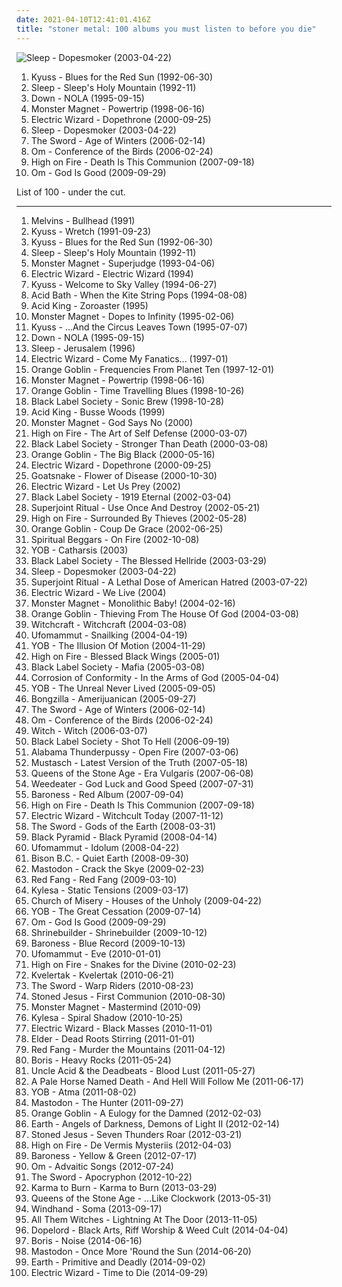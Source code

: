 ```yaml
---
date: 2021-04-10T12:41:01.416Z
title: "stoner metal: 100 albums you must listen to before you die"
---
```

![Sleep - Dopesmoker (2003-04-22)](http://coverartarchive.org/release/a97bb2e6-8e15-4f24-93be-35666727c9d1/16825470893-500.jpg "Sleep - Dopesmoker (2003-04-22)")
<ol class="albums">
<li data-cover="http://coverartarchive.org/release/42869337-4390-39af-899e-c585daef89a4/3675943253-500.jpg" data-tags="stoner rock" role="button">Kyuss - Blues for the Red Sun (1992-06-30)</li>
<li data-cover="http://coverartarchive.org/release/c02820b6-2fe7-4342-983e-617aa1bf7799/15868913031-500.jpg" data-tags="stoner metal, doom metal" role="button">Sleep - Sleep's Holy Mountain (1992-11)</li>
<li data-cover="http://coverartarchive.org/release/20447c55-29ca-4092-8f27-5f3c4099ffad/7852400971-500.jpg" data-tags="sludge metal, stoner metal" role="button">Down - NOLA (1995-09-15)</li>
<li data-cover="http://coverartarchive.org/release/b55114c5-e463-35cb-b86d-da284aefede5/24919222054-500.jpg" data-tags="hard rock, stoner rock, stoner metal" role="button">Monster Magnet - Powertrip (1998-06-16)</li>
<li data-cover="https://img.discogs.com/ejUY4Xklt1sCK6kSJRMsvZPqJNA=/fit-in/467x467/filters:strip_icc():format(jpeg):mode_rgb():quality(90)/discogs-images/R-1301027-1219880756.jpeg.jpg" data-tags="doom metal" role="button">Electric Wizard - Dopethrone (2000-09-25)</li>
<li data-cover="http://coverartarchive.org/release/a97bb2e6-8e15-4f24-93be-35666727c9d1/16825470893-500.jpg" data-tags="doom metal, stoner metal" role="button">Sleep - Dopesmoker (2003-04-22)</li>
<li data-cover="http://coverartarchive.org/release/1d105b15-896b-40f4-861d-27e63dfcf960/16250901067-500.jpg" data-tags="stoner metal, stoner rock" role="button">The Sword - Age of Winters (2006-02-14)</li>
<li data-cover="http://coverartarchive.org/release/9be388a8-425f-46d6-b7aa-b6cafb45d655/11089439848-500.jpg" data-tags="stoner metal, stoner rock, psychedelic" role="button">Om - Conference of the Birds (2006-02-24)</li>
<li data-cover="http://coverartarchive.org/release/8fffbe1c-8210-4042-ae95-9c3251bef3c2/20361901512-500.jpg" data-tags="stoner metal" role="button">High on Fire - Death Is This Communion (2007-09-18)</li>
<li data-cover="http://coverartarchive.org/release/4d62e8fb-5371-33b0-aac7-c5ab0d956329/11089715437-500.jpg" data-tags="stoner rock, psychedelic, stoner metal" role="button">Om - God Is Good (2009-09-29)</li>
</ol>
List of 100 - under the cut.
<!-- more -->

_________________

<ol class="albums">
<li data-cover="http://coverartarchive.org/release/67d450b3-9f16-43e7-a819-019e6e54e074/12107471021-500.jpg" data-tags="doom metal, grunge, sludge" role="button">
Melvins - Bullhead (1991)
</li>
<li data-cover="https://img.discogs.com/kOsQtwg93cIn5cQLz0MIvDpUssg=/fit-in/600x594/filters:strip_icc():format(jpeg):mode_rgb():quality(90)/discogs-images/R-1674075-1474044330-8654.jpeg.jpg" data-tags="stoner rock" role="button">
Kyuss - Wretch (1991-09-23)
</li>
<li data-cover="http://coverartarchive.org/release/42869337-4390-39af-899e-c585daef89a4/3675943253-500.jpg" data-tags="stoner rock" role="button">
Kyuss - Blues for the Red Sun (1992-06-30)
</li>
<li data-cover="http://coverartarchive.org/release/c02820b6-2fe7-4342-983e-617aa1bf7799/15868913031-500.jpg" data-tags="stoner metal, doom metal" role="button">
Sleep - Sleep's Holy Mountain (1992-11)
</li>
<li data-cover="http://coverartarchive.org/release/bb5971ce-3fbc-3c98-b308-02b692a4fe2e/10754782956-500.jpg" data-tags="stoner rock" role="button">
Monster Magnet - Superjudge (1993-04-06)
</li>
<li data-cover="http://coverartarchive.org/release/91ca55f7-faad-4c2e-b2b1-8cc656098b0c/18298421260-500.jpg" data-tags="doom metal" role="button">
Electric Wizard - Electric Wizard (1994)
</li>
<li data-cover="http://coverartarchive.org/release/6205da21-55a9-457d-aa85-2f1262e25694/8267363147-500.jpg" data-tags="stoner rock" role="button">
Kyuss - Welcome to Sky Valley (1994-06-27)
</li>
<li data-cover="http://coverartarchive.org/release/14e8adef-dc7e-4f7b-9c79-80af627ea817/7846949504-500.jpg" data-tags="sludge, doom metal" role="button">
Acid Bath - When the Kite String Pops (1994-08-08)
</li>
<li data-cover="http://coverartarchive.org/release/d2244a44-785e-47e7-8077-53a99413c53d/26937143591-500.jpg" data-tags="doom metal, stoner metal" role="button">
Acid King - Zoroaster (1995)
</li>
<li data-cover="http://coverartarchive.org/release/5bcc44c8-ac6e-4f54-a0ff-98897d26a934/3003155696-500.jpg" data-tags="stoner rock" role="button">
Monster Magnet - Dopes to Infinity (1995-02-06)
</li>
<li data-cover="http://coverartarchive.org/release/b4fe00e8-052c-3352-8de2-984752491b42/22538795481-500.jpg" data-tags="stoner rock" role="button">
Kyuss - ...And the Circus Leaves Town (1995-07-07)
</li>
<li data-cover="http://coverartarchive.org/release/20447c55-29ca-4092-8f27-5f3c4099ffad/7852400971-500.jpg" data-tags="sludge metal, stoner metal" role="button">
Down - NOLA (1995-09-15)
</li>
<li data-cover="https://img.discogs.com/IOjUsho3OeK_eMfS85B8k5ELyd0=/fit-in/400x396/filters:strip_icc():format(jpeg):mode_rgb():quality(90)/discogs-images/R-2076111-1301777657.jpeg.jpg" data-tags="doom metal, stoner rock, sludge" role="button">
Sleep - Jerusalem (1996)
</li>
<li data-cover="http://coverartarchive.org/release/2c342114-869e-404c-a43d-34a3a6247a8f/1587703828-500.jpg" data-tags="doom metal" role="button">
Electric Wizard - Come My Fanatics... (1997-01)
</li>
<li data-cover="https://img.discogs.com/ICFmioSxaMVyU9TswczADVZ0O94=/fit-in/600x600/filters:strip_icc():format(jpeg):mode_rgb():quality(90)/discogs-images/R-1181813-1255973996.jpeg.jpg" data-tags="stoner rock, stoner metal" role="button">
Orange Goblin - Frequencies From Planet Ten (1997-12-01)
</li>
<li data-cover="http://coverartarchive.org/release/b55114c5-e463-35cb-b86d-da284aefede5/24919222054-500.jpg" data-tags="hard rock, stoner rock, stoner metal" role="button">
Monster Magnet - Powertrip (1998-06-16)
</li>
<li data-cover="https://img.discogs.com/hOUDYt7rQXEin9F_N1QE0ueuT_Y=/fit-in/500x500/filters:strip_icc():format(jpeg):mode_rgb():quality(90)/discogs-images/R-4063233-1354007741-4407.jpeg.jpg" data-tags="stoner metal, stoner rock" role="button">
Orange Goblin - Time Travelling Blues (1998-10-26)
</li>
<li data-cover="https://img.discogs.com/YcLJXGY0aOv7YZPgKWOtcRfIp8w=/fit-in/600x526/filters:strip_icc():format(jpeg):mode_rgb():quality(90)/discogs-images/R-2445526-1478987766-2016.jpeg.jpg" data-tags="heavy metal" role="button">
Black Label Society - Sonic Brew (1998-10-28)
</li>
<li data-cover="http://coverartarchive.org/release/ade2b8b9-82ea-444f-83ff-0bf2880e025a/14521543056-500.jpg" data-tags="stoner metal, stoner doom" role="button">
Acid King - Busse Woods (1999)
</li>
<li data-cover="http://coverartarchive.org/release/085ca322-9ece-4c71-b936-1eae919c832e/20172723282-500.jpg" data-tags="stoner rock, hard rock, heavy metal" role="button">
Monster Magnet - God Says No (2000)
</li>
<li data-cover="http://coverartarchive.org/release/8ddbeb8b-db89-40b2-a47a-5ddca56461e9/21171682855-500.jpg" data-tags="stoner metal" role="button">
High on Fire - The Art of Self Defense (2000-03-07)
</li>
<li data-cover="http://coverartarchive.org/release/d404caa5-68ee-43fb-b9c1-ea3bca515eca/2232695588-500.jpg" data-tags="heavy metal" role="button">
Black Label Society - Stronger Than Death (2000-03-08)
</li>
<li data-cover="http://coverartarchive.org/release/9e562937-1e92-37ae-8ac6-4591c54cfc5e/9744471681-500.jpg" data-tags="stoner rock, stoner metal" role="button">
Orange Goblin - The Big Black (2000-05-16)
</li>
<li data-cover="https://img.discogs.com/ejUY4Xklt1sCK6kSJRMsvZPqJNA=/fit-in/467x467/filters:strip_icc():format(jpeg):mode_rgb():quality(90)/discogs-images/R-1301027-1219880756.jpeg.jpg" data-tags="doom metal" role="button">
Electric Wizard - Dopethrone (2000-09-25)
</li>
<li data-cover="https://img.discogs.com/q82B24LwdyO8yStYImQR94qJc6w=/fit-in/300x300/filters:strip_icc():format(jpeg):mode_rgb():quality(90)/discogs-images/R-655926-1144019904.jpeg.jpg" data-tags="doom metal, stoner metal" role="button">
Goatsnake - Flower of Disease (2000-10-30)
</li>
<li data-cover="http://coverartarchive.org/release/149f46f6-2f87-409d-bb60-8fcc2689b7c6/18298518749-500.jpg" data-tags="doom metal, stoner metal, stoner doom" role="button">
Electric Wizard - Let Us Prey (2002)
</li>
<li data-cover="https://img.discogs.com/YcLJXGY0aOv7YZPgKWOtcRfIp8w=/fit-in/600x526/filters:strip_icc():format(jpeg):mode_rgb():quality(90)/discogs-images/R-2445526-1478987766-2016.jpeg.jpg" data-tags="heavy metal" role="button">
Black Label Society - 1919 Eternal (2002-03-04)
</li>
<li data-cover="https://img.discogs.com/afHmL57RoKb4O9Mnz1qsED8lDh8=/fit-in/600x600/filters:strip_icc():format(jpeg):mode_rgb():quality(90)/discogs-images/R-1554377-1310507886.jpeg.jpg" data-tags="sludge metal, metal, stoner metal" role="button">
Superjoint Ritual - Use Once And Destroy (2002-05-21)
</li>
<li data-cover="http://coverartarchive.org/release/c7914f47-2771-47ed-bc6b-332d8ef066b7/17479109345-500.jpg" data-tags="stoner metal" role="button">
High on Fire - Surrounded By Thieves (2002-05-28)
</li>
<li data-cover="https://img.discogs.com/h-yEdvYFBL0aGJisLHfrk1Qf2so=/fit-in/600x600/filters:strip_icc():format(jpeg):mode_rgb():quality(90)/discogs-images/R-1375376-1302093174.jpeg.jpg" data-tags="stoner rock, stoner metal" role="button">
Orange Goblin - Coup De Grace (2002-06-25)
</li>
<li data-cover="https://img.discogs.com/cIau8XQKiz2IZQaTHa87DphDtkU=/fit-in/600x545/filters:strip_icc():format(jpeg):mode_rgb():quality(90)/discogs-images/R-1704260-1478811702-2183.jpeg.jpg" data-tags="rock, stoner rock, stoner metal" role="button">
Spiritual Beggars - On Fire (2002-10-08)
</li>
<li data-cover="http://coverartarchive.org/release/26047e1f-ac8a-4ef0-bd65-d09543c07409/20094257552-500.jpg" data-tags="stoner metal" role="button">
YOB - Catharsis (2003)
</li>
<li data-cover="http://coverartarchive.org/release/9521fd78-f33c-4bea-a1d6-f9248ba8a9fb/14971786451-500.jpg" data-tags="heavy metal" role="button">
Black Label Society - The Blessed Hellride (2003-03-29)
</li>
<li data-cover="http://coverartarchive.org/release/a97bb2e6-8e15-4f24-93be-35666727c9d1/16825470893-500.jpg" data-tags="doom metal, stoner metal" role="button">
Sleep - Dopesmoker (2003-04-22)
</li>
<li data-cover="http://coverartarchive.org/release/7cba2469-abb2-4e4c-bbad-1f9d7f47cabf/15577300296-500.jpg" data-tags="hardcore, metal, thrash metal, sludge metal" role="button">
Superjoint Ritual - A Lethal Dose of American Hatred (2003-07-22)
</li>
<li data-cover="http://coverartarchive.org/release/357a1b68-b66c-46c3-aced-e5e1fa812790/17674019626-500.jpg" data-tags="doom metal, stoner metal" role="button">
Electric Wizard - We Live (2004)
</li>
<li data-cover="http://coverartarchive.org/release/bfed2f95-47b9-300d-b203-8a33e0f0f254/21569978308-500.jpg" data-tags="hard rock" role="button">
Monster Magnet - Monolithic Baby! (2004-02-16)
</li>
<li data-cover="http://coverartarchive.org/release/7dc22351-a8db-4b70-baf4-45ecf144087f/19809703359-500.jpg" data-tags="stoner rock, stoner metal" role="button">
Orange Goblin - Thieving From The House Of God (2004-03-08)
</li>
<li data-cover="http://coverartarchive.org/release/84229083-dcf9-45e3-921c-37fbd156acd2/24613696838-500.jpg" data-tags="doom metal, stoner rock" role="button">
Witchcraft - Witchcraft (2004-03-08)
</li>
<li data-cover="http://coverartarchive.org/release/9ccab260-1fb0-333d-a520-fb0fd3e007e7/1588517786-500.jpg" data-tags="doom metal" role="button">
Ufomammut - Snailking (2004-04-19)
</li>
<li data-cover="http://coverartarchive.org/release/8c5fe4ad-f3a2-4b2e-b781-df50f524887b/25736837933-500.jpg" data-tags="doom, sludge, stoner metal" role="button">
YOB - The Illusion Of Motion (2004-11-29)
</li>
<li data-cover="https://img.discogs.com/L5EUmV74le0j_T3jhKLmWxzPSqM=/fit-in/600x602/filters:strip_icc():format(jpeg):mode_rgb():quality(90)/discogs-images/R-590040-1580482587-7535.jpeg.jpg" data-tags="metal, stoner metal" role="button">
High on Fire - Blessed Black Wings (2005-01)
</li>
<li data-cover="http://coverartarchive.org/release/8e2f8c2f-b0d6-407f-a526-a6a1e85b7ec8/9271098267-500.jpg" data-tags="heavy metal" role="button">
Black Label Society - Mafia (2005-03-08)
</li>
<li data-cover="http://coverartarchive.org/release/52edab85-3956-4253-bd98-d42ace34e82c/1501069082-500.jpg" data-tags="stoner rock, heavy metal, metal" role="button">
Corrosion of Conformity - In the Arms of God (2005-04-04)
</li>
<li data-cover="https://img.discogs.com/wXoqA52tWBq76bmvNsk4B9fUJGk=/fit-in/600x600/filters:strip_icc():format(jpeg):mode_rgb():quality(90)/discogs-images/R-1119958-1193596414.jpeg.jpg" data-tags="doom metal, stoner metal" role="button">
YOB - The Unreal Never Lived (2005-09-05)
</li>
<li data-cover="http://coverartarchive.org/release/fc6dde16-c6fc-40cf-8a12-8ed5379d860d/19910204279-500.jpg" data-tags="stoner metal" role="button">
Bongzilla - Amerijuanican (2005-09-27)
</li>
<li data-cover="http://coverartarchive.org/release/1d105b15-896b-40f4-861d-27e63dfcf960/16250901067-500.jpg" data-tags="stoner metal, stoner rock" role="button">
The Sword - Age of Winters (2006-02-14)
</li>
<li data-cover="http://coverartarchive.org/release/9be388a8-425f-46d6-b7aa-b6cafb45d655/11089439848-500.jpg" data-tags="stoner metal, stoner rock, psychedelic" role="button">
Om - Conference of the Birds (2006-02-24)
</li>
<li data-cover="http://coverartarchive.org/release/aade4a9d-36e4-41da-aea0-8a5e40db28aa/19923002720-500.jpg" data-tags="stoner rock" role="button">
Witch - Witch (2006-03-07)
</li>
<li data-cover="http://coverartarchive.org/release/561c729d-090e-40a7-b476-2a0cd99a7f8a/2232710487-500.jpg" data-tags="heavy metal" role="button">
Black Label Society - Shot To Hell (2006-09-19)
</li>
<li data-cover="http://coverartarchive.org/release/95dfca3e-6561-42b1-a889-31656b2a50a5/15485207727-500.jpg" data-tags="heavy metal, metal, stoner metal" role="button">
Alabama Thunderpussy - Open Fire (2007-03-06)
</li>
<li data-cover="http://coverartarchive.org/release/a69d3ba5-cafa-44be-905b-76d94ee0db5f/8033963222-500.jpg" data-tags="heavy metal, stoner metal" role="button">
Mustasch - Latest Version of the Truth (2007-05-18)
</li>
<li data-cover="http://coverartarchive.org/release/c0669f4f-b490-49b7-b4cd-40f9a4d84438/3257047799-500.jpg" data-tags="stoner rock, rock" role="button">
Queens of the Stone Age - Era Vulgaris (2007-06-08)
</li>
<li data-cover="http://coverartarchive.org/release/8051bb91-61b6-48b3-8a82-fb8762951829/19909510907-500.jpg" data-tags="stoner metal" role="button">
Weedeater - God Luck and Good Speed (2007-07-31)
</li>
<li data-cover="http://coverartarchive.org/release/d5526d95-9288-4f45-ac86-9ff465792ecb/1369815832-500.jpg" data-tags="progressive metal, sludge metal, sludge" role="button">
Baroness - Red Album (2007-09-04)
</li>
<li data-cover="http://coverartarchive.org/release/8fffbe1c-8210-4042-ae95-9c3251bef3c2/20361901512-500.jpg" data-tags="stoner metal" role="button">
High on Fire - Death Is This Communion (2007-09-18)
</li>
<li data-cover="http://coverartarchive.org/release/1e5f042a-3b41-4370-872a-99b329757c16/18298565543-500.jpg" data-tags="doom metal, stoner metal" role="button">
Electric Wizard - Witchcult Today (2007-11-12)
</li>
<li data-cover="http://coverartarchive.org/release/c70dd03b-6166-44c5-8615-3e54b154ea70/3081389429-500.jpg" data-tags="stoner metal" role="button">
The Sword - Gods of the Earth (2008-03-31)
</li>
<li data-cover="https://img.discogs.com/sb6sxghe2HTkjTZl2I4sgw-O0rk=/fit-in/200x200/filters:strip_icc():format(jpeg):mode_rgb():quality(90)/discogs-images/R-1849751-1247685987.jpeg.jpg" data-tags="doom metal, stoner metal" role="button">
Black Pyramid - Black Pyramid (2008-04-14)
</li>
<li data-cover="https://img.discogs.com/LU3-gs1JtwQ_WWgq5Cac_-nwwEc=/fit-in/400x399/filters:strip_icc():format(jpeg):mode_rgb():quality(90)/discogs-images/R-1435966-1223858516.jpeg.jpg" data-tags="doom metal, stoner metal" role="button">
Ufomammut - Idolum (2008-04-22)
</li>
<li data-cover="http://coverartarchive.org/release/1b41ff0c-685f-44c0-8186-f850ed1f205b/17479473234-500.jpg" data-tags="stoner metal" role="button">
Bison B.C. - Quiet Earth (2008-09-30)
</li>
<li data-cover="http://coverartarchive.org/release/23610e26-f231-41fa-a71b-2d97098ddeff/13333863755-500.jpg" data-tags="progressive metal" role="button">
Mastodon - Crack the Skye (2009-02-23)
</li>
<li data-cover="http://coverartarchive.org/release/d5ae09cb-61a5-4d8b-a13f-c4759d5fb511/4758890682-500.jpg" data-tags="southern rock, stoner" role="button">
Red Fang - Red Fang (2009-03-10)
</li>
<li data-cover="https://img.discogs.com/zPztsibNMG0_1WI-qrSwMurPO1c=/fit-in/600x615/filters:strip_icc():format(jpeg):mode_rgb():quality(90)/discogs-images/R-1856423-1589318076-9272.jpeg.jpg" data-tags="sludge metal" role="button">
Kylesa - Static Tensions (2009-03-17)
</li>
<li data-cover="http://coverartarchive.org/release/6ed892aa-f0a4-4443-b08a-f152be5e4aa0/2069980640-500.jpg" data-tags="doom metal, stoner metal" role="button">
Church of Misery - Houses of the Unholy (2009-04-22)
</li>
<li data-cover="http://coverartarchive.org/release/327f23a2-e8bc-41ee-9c34-756b945f2d60/8217955492-500.jpg" data-tags="doom metal, stoner metal" role="button">
YOB - The Great Cessation (2009-07-14)
</li>
<li data-cover="http://coverartarchive.org/release/4d62e8fb-5371-33b0-aac7-c5ab0d956329/11089715437-500.jpg" data-tags="stoner rock, psychedelic, stoner metal" role="button">
Om - God Is Good (2009-09-29)
</li>
<li data-cover="http://coverartarchive.org/release/8cf5ac6a-1186-4548-8e64-3c4bc4f0d4e8/11150538478-500.jpg" data-tags="doom metal, stoner metal" role="button">
Shrinebuilder - Shrinebuilder (2009-10-12)
</li>
<li data-cover="http://coverartarchive.org/release/dec9614d-1255-4fae-b2b7-09d6267d6d5d/9561730108-500.jpg" data-tags="progressive metal" role="button">
Baroness - Blue Record (2009-10-13)
</li>
<li data-cover="http://coverartarchive.org/release/83181b88-97a9-4bfc-9c79-c993924c8621/18218900491-500.jpg" data-tags="doom metal, stoner metal" role="button">
Ufomammut - Eve (2010-01-01)
</li>
<li data-cover="http://coverartarchive.org/release/ab6ed3dc-9e9c-49f6-b07f-5779e2b8833d/8770829070-500.jpg" data-tags="stoner metal" role="button">
High on Fire - Snakes for the Divine (2010-02-23)
</li>
<li data-cover="http://coverartarchive.org/release/595b9588-f969-401b-b7ff-0d454e051616/3646610364-500.jpg" data-tags="black metal, black n roll" role="button">
Kvelertak - Kvelertak (2010-06-21)
</li>
<li data-cover="http://coverartarchive.org/release/136a1b24-5689-4d63-a208-04a3678a1c4a/15539630355-500.jpg" data-tags="stoner metal" role="button">
The Sword - Warp Riders (2010-08-23)
</li>
<li data-cover="http://coverartarchive.org/release/c22caef3-c7e3-49e9-91c6-1452e4a44851/8172426331-500.jpg" data-tags="stoner metal" role="button">
Stoned Jesus - First Communion (2010-08-30)
</li>
<li data-cover="https://img.discogs.com/Kc-s6IgxmhHGE9Nutep7f-tSUMA=/fit-in/600x600/filters:strip_icc():format(jpeg):mode_rgb():quality(90)/discogs-images/R-12969072-1547051090-2472.jpeg.jpg" data-tags="heavy metal, hard rock, stoner metal" role="button">
Monster Magnet - Mastermind (2010-09)
</li>
<li data-cover="http://coverartarchive.org/release/05188f1d-652b-49d0-afb8-7b1d356c6b77/6036245193-500.jpg" data-tags="stoner metal, sludge, sludge metal" role="button">
Kylesa - Spiral Shadow (2010-10-25)
</li>
<li data-cover="http://coverartarchive.org/release/a7a943ec-37ee-46dd-b419-1a122faca975/3753046833-500.jpg" data-tags="doom metal, stoner metal" role="button">
Electric Wizard - Black Masses (2010-11-01)
</li>
<li data-cover="http://coverartarchive.org/release/4c3e36e8-fb54-4d09-8a26-a195d03fb61b/15732409922-500.jpg" data-tags="stoner metal" role="button">
Elder - Dead Roots Stirring (2011-01-01)
</li>
<li data-cover="http://coverartarchive.org/release/c63a358c-9c03-4b95-bcd6-4f85d139aabe/28570925040-500.jpg" data-tags="stoner metal" role="button">
Red Fang - Murder the Mountains (2011-04-12)
</li>
<li data-cover="https://img.discogs.com/TluuPsQVIBIs__Mfc61LuboKmy4=/fit-in/500x500/filters:strip_icc():format(jpeg):mode_rgb():quality(90)/discogs-images/R-2911294-1567333856-9256.jpeg.jpg" data-tags="stoner rock" role="button">
Boris - Heavy Rocks (2011-05-24)
</li>
<li data-cover="https://img.discogs.com/gtl5qNER3xek41cu4qfWwbCmX8g=/fit-in/600x604/filters:strip_icc():format(jpeg):mode_rgb():quality(90)/discogs-images/R-3697461-1361292129-3969.jpeg.jpg" data-tags="hard rock, doom metal, psychedelic rock" role="button">
Uncle Acid & the Deadbeats - Blood Lust (2011-05-27)
</li>
<li data-cover="http://coverartarchive.org/release/0aee2782-a36c-4865-9dca-145d3ad1c26c/22890258111-500.jpg" data-tags="doom metal, stoner metal" role="button">
A Pale Horse Named Death - And Hell Will Follow Me (2011-06-17)
</li>
<li data-cover="http://coverartarchive.org/release/aedf3e8a-db54-426b-8026-717017f6c8e7/20094613022-500.jpg" data-tags="doom metal" role="button">
YOB - Atma (2011-08-02)
</li>
<li data-cover="https://img.discogs.com/4q9bWTidDDNrB3Dh9G38gytyDCI=/fit-in/600x600/filters:strip_icc():format(jpeg):mode_rgb():quality(90)/discogs-images/R-3121045-1316769235.jpeg.jpg" data-tags="progressive metal" role="button">
Mastodon - The Hunter (2011-09-27)
</li>
<li data-cover="http://coverartarchive.org/release/aa37fec4-b338-44ec-abbb-5f86da2a90c0/19809620577-500.jpg" data-tags="stoner metal" role="button">
Orange Goblin - A Eulogy for the Damned (2012-02-03)
</li>
<li data-cover="http://coverartarchive.org/release/3466ac05-d0af-43d4-8650-9df083a9315c/2386440220-500.jpg" data-tags="instrumental, drone, stoner metal, doom jazz" role="button">
Earth - Angels of Darkness, Demons of Light II (2012-02-14)
</li>
<li data-cover="http://coverartarchive.org/release/d9ee51cc-b309-4dbf-92f1-bfcbff8fd366/8172443737-500.jpg" data-tags="stoner rock" role="button">
Stoned Jesus - Seven Thunders Roar (2012-03-21)
</li>
<li data-cover="https://img.discogs.com/h8Vg84akTLqqK0Bv78Zw9jKF8DI=/fit-in/600x599/filters:strip_icc():format(jpeg):mode_rgb():quality(90)/discogs-images/R-3548443-1335037037.jpeg.jpg" data-tags="metal, stoner metal" role="button">
High on Fire - De Vermis Mysteriis (2012-04-03)
</li>
<li data-cover="http://coverartarchive.org/release/2f14078e-cc9a-44c4-ac66-78dc4d182235/25038495680-500.jpg" data-tags="progressive metal" role="button">
Baroness - Yellow & Green (2012-07-17)
</li>
<li data-cover="https://img.discogs.com/EnYWgQxYUX8EoA6Axf9i97pK5ls=/fit-in/600x600/filters:strip_icc():format(jpeg):mode_rgb():quality(90)/discogs-images/R-3743189-1343483805-4203.jpeg.jpg" data-tags="psychedelic, spiritual, stoner, psychedelic rock" role="button">
Om - Advaitic Songs (2012-07-24)
</li>
<li data-cover="http://coverartarchive.org/release/e84643d8-f1ff-4014-9a57-406f1e5a09ae/15648466032-500.jpg" data-tags="stoner metal" role="button">
The Sword - Apocryphon (2012-10-22)
</li>
<li data-cover="http://coverartarchive.org/release/a1008433-df97-44b6-b91b-daebf2fc180c/19903307970-500.jpg" data-tags="stoner rock" role="button">
Karma to Burn - Karma to Burn (2013-03-29)
</li>
<li data-cover="http://coverartarchive.org/release/96a359ac-6bb0-4f15-a2d6-9657bbc7b9b6/7420819394-500.jpg" data-tags="stoner rock, alternative rock" role="button">
Queens of the Stone Age - ...Like Clockwork (2013-05-31)
</li>
<li data-cover="http://coverartarchive.org/release/694d7110-9373-4c35-8ac9-419aa0bfd752/6329214780-500.jpg" data-tags="doom metal, stoner metal" role="button">
Windhand - Soma (2013-09-17)
</li>
<li data-cover="http://coverartarchive.org/release/0982a7ba-812d-4dd8-9c9f-fbf70841e1b5/7360844668-500.jpg" data-tags="rock, psychedelic rock" role="button">
All Them Witches - Lightning At The Door (2013-11-05)
</li>
<li data-cover="https://via.placeholder.com/450" data-tags="stoner metal" role="button">
Dopelord - Black Arts, Riff Worship & Weed Cult (2014-04-04)
</li>
<li data-cover="http://coverartarchive.org/release/94a5b3b9-5e56-4f04-86fd-877c99cd720d/8102222224-500.jpg" data-tags="experimental, noise rock, shoegaze" role="button">
Boris - Noise (2014-06-16)
</li>
<li data-cover="http://coverartarchive.org/release/02296e21-5894-43d0-9e33-b31570165b3d/7305419871-500.jpg" data-tags="progressive metal" role="button">
Mastodon - Once More 'Round the Sun (2014-06-20)
</li>
<li data-cover="http://coverartarchive.org/release/3ddecc40-0a49-4651-93f9-37f56039c717/26273077269-500.jpg" data-tags="drone, stoner rock, psychedelic" role="button">
Earth - Primitive and Deadly (2014-09-02)
</li>
<li data-cover="http://coverartarchive.org/release/bbb4f669-03d8-4190-8897-00040e95a6c5/9071688298-500.jpg" data-tags="doom metal, stoner metal" role="button">
Electric Wizard - Time to Die (2014-09-29)
</li>
</ol>